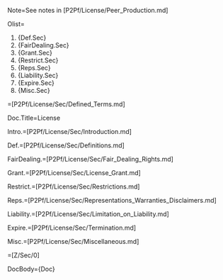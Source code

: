 Note=See notes in [P2Pf/License/Peer_Production.md]

Olist=<ol><li>{Def.Sec}<li>{FairDealing.Sec}<li>{Grant.Sec}<li>{Restrict.Sec}<li>{Reps.Sec}<li>{Liability.Sec}<li>{Expire.Sec}<li>{Misc.Sec}</ol>

=[P2Pf/License/Sec/Defined_Terms.md]

Doc.Title=License

Intro.=[P2Pf/License/Sec/Introduction.md]

Def.=[P2Pf/License/Sec/Definitions.md]

FairDealing.=[P2Pf/License/Sec/Fair_Dealing_Rights.md]

Grant.=[P2Pf/License/Sec/License_Grant.md]

Restrict.=[P2Pf/License/Sec/Restrictions.md]

Reps.=[P2Pf/License/Sec/Representations_Warranties_Disclaimers.md]

Liability.=[P2Pf/License/Sec/Limitation_on_Liability.md]

Expire.=[P2Pf/License/Sec/Termination.md]

Misc.=[P2Pf/License/Sec/Miscellaneous.md]

=[Z/Sec/0]

DocBody=<!DOCTYPE html><html><head><title>{PageName}</title><style>ol (Curly-)list-style-type: decimal;(-Curly) ol ol (Curly-)list-style-type: lower-alpha;(-Curly) ol ol ol (Curly-)list-style-type: decimal;(-Curly) ol ol ol ol (Curly-)list-style-type: upper-alpha;(-Curly) ol ol ol ol ol (Curly-)list-style-type: lower-roman;(-Curly) ol ol ol ol ol ol (Curly-)list-style-type: upper-roman;(-Curly) ol ol ol ol ol ol ol (Curly-)list-style-type: lower-alpha;(-Curly)</style></head><body>{Doc}
